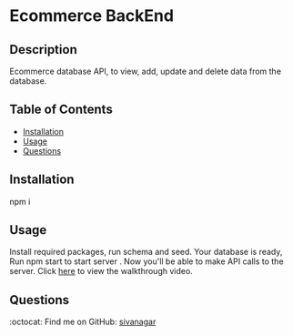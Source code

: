 # Ecommerce BackEnd

## Description  <br /> 
Ecommerce database API, to view, add, update and delete data from the database.



## Table of Contents

* [Installation](#installation)
* [Usage](#usage)
* [Questions](#Questions)


## Installation <br />
npm i

## Usage <br />
Install required packages, run schema and seed. Your database is ready, Run npm start to start server . Now you'll be able to make API calls to the server.
Click [here](https://watch.screencastify.com/v/OHcEd9uqgypI5PFNqUKh) to view the walkthrough video.

## Questions

:octocat: Find me on GitHub: [sivanagar](https://github.com/sivanagar) 
